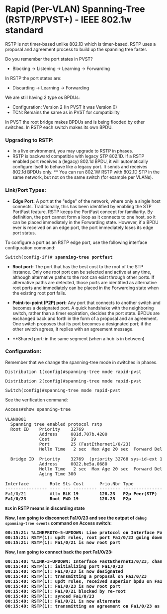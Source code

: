 # Rapid (Per-VLAN) Spanning-Tree (RSTP/RPVST+) - IEEE 802.1w standard
RSTP is not timer-based unlike 802.1D which is timer-based. RSTP uses a
proposal and agreement process to build up the spanning tree faster.

Do you remember the port states in PVST?
* Blocking -> Listening -> Learning -> Forwarding

In RSTP the port states are:
* Discarding -> Learning -> Forwarding

We are still having 2 type os BPDUs:
* Configuration: Version 2 (In PVST it was Version 0)
* TCN: Remains the same as in PVST for compatibility

In PVST the root bridge makes BPDUs and is being flooded by other switches.
In RSTP each switch makes its own BPDU.

### Upgrading to RSTP:
* In a live environment, you may upgrade to RSTP in phases.
* RSTP is backward compatible with legacy STP 802.1D. If a RSTP enabled
port receives a (legacy) 802.1d BPDU, it will automatically configure
itself to behave like a legacy port. It sends and receives 802.1d BPDUs
only.
** You can run 802.1W RSTP with 802.1D STP in the same network, but not
on the same switch (for example per VLANs).

### Link/Port Types:
* **Edge Port:** A port at the "edge" of the network, where only a single
host connects. Traditionally, this has been identified by enabling the
STP PortFast feature. RSTP keeps the PortFast concept for familiarity.
By definition, the port cannot form a loop as it connects to one host,
so it can be placed immediately in the Forwarding state. However, if a
BPDU ever is received on an edge port, the port immediately loses its
edge port status.

To configure a port as an RSTP edge port, use the following interface
configuration command:
<pre>
Switch(config-if)# <b>spanning-tree portfast</b>
</pre>
* **Root port:** The port that has the best cost to the root of the STP
instance. Only one root port can be selected and active at any time,
although alternative paths to the root can exist through other ports.
If alternative paths are detected, those ports are identified as
alternative root ports and immediately can be placed in the Forwarding
state when the existing root port fails.

* **Point-to-point (P2P) port:** Any port that connects to another switch and
becomes a designated port. A quick handshake with the neighboring switch,
rather than a timer expiration, decides the port state. BPDUs are
exchanged back and forth in the form of a proposal and an agreement.
One switch proposes that its port becomes a designated port; if the
other switch agrees, it replies with an agreement message.

* **Shared  port: in the same segment (when a hub is in between)

### Configuration:
Remember that we change the spanning-tree mode in switches in phases.
<pre>
Distribution_1(config)#spanning-tree mode rapid-pvst
</pre>
<pre>
Distribution_2(config)#spanning-tree mode rapid-pvst
</pre>
<pre>
Switch(config)#spanning-tree mode rapid-pvst
</pre>
See the verification command:
<pre>
Access#show spanning-tree

VLAN0001
  Spanning tree enabled protocol rstp
  Root ID    Priority    32769
             Address     001d.707b.4200
             Cost        19
             Port        25 (FastEthernet1/0/23)
             Hello Time   2 sec  Max Age 20 sec  Forward Delay 15 sec

  Bridge ID  Priority    32769  (priority 32768 sys-id-ext 1)
             Address     0022.be5a.0680
             Hello Time   2 sec  Max Age 20 sec  Forward Delay 15 sec
             Aging Time 300

Interface        Role Sts Cost      Prio.Nbr Type
---------------- ---- --- --------- -------- --------------------------------
Fa1/0/21         Altn <b>BLK<b> 19        128.23   <b>P2p<b> Peer(STP)
Fa1/0/23         Root FWD 19        128.25   P2p
</pre>
`BLK` in RSTP means in discarding state

Now, I am going to disconnect Fa1/0/23 and see the output of
`debug spanning-tree events` command on Access switch:
<pre>
00:15:<b>21</b>: %LINEPROTO-5-UPDOWN: Line protocol on Interface FastEthernet1/0/23, changed state to down
00:15:<b>21</b>: RSTP(1): updt roles, root port Fa1/0/23 going down
00:15:<b>21</b>: RSTP(1): Fa1/0/21 is now root port
</pre>
Now, I am going to connect back the port Fa1/0/23:
<pre>
00:15:<b>40</b>: %LINK-3-UPDOWN: Interface FastEthernet1/0/23, changed state to up
00:15:<b>40</b>: RSTP(1): initializing port Fa1/0/23
00:15:<b>40</b>: RSTP(1): Fa1/0/23 is now designated
00:15:<b>40</b>: RSTP(1): transmitting a proposal on Fa1/0/23
00:15:<b>40</b>: RSTP(1): updt roles, received superior bpdu on Fa1/0/23
00:15:<b>40</b>: RSTP(1): Fa1/0/23 is now root port
00:15:<b>40</b>: RSTP(1): Fa1/0/21 blocked by re-root
00:15:<b>40</b>: RSTP(1): synced Fa1/0/23
00:15:<b>40</b>: RSTP(1): Fa1/0/21 is now alternate
00:15:<b>40</b>: RSTP(1): transmitting an agreement on Fa1/0/23 as a response to a proposal
</pre>




